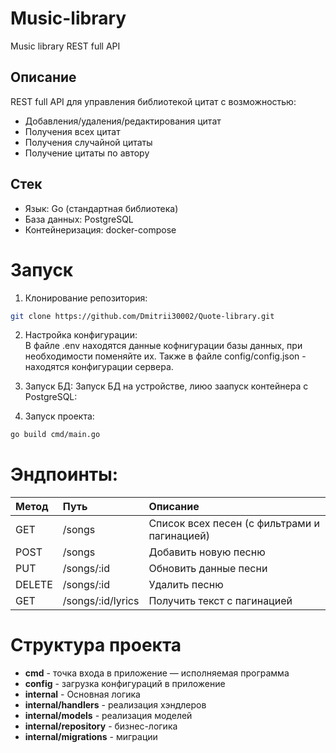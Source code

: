 # Music-library
Music library REST full API

## Описание
REST full API для управления библиотекой цитат с возможностью:
- Добавления/удаления/редактирования цитат
- Получения всех цитат
- Получения случайной цитаты
- Получение цитаты по автору

## Стек
* Язык: Go (стандартная библиотека)
* База данных: PostgreSQL
* Контейнеризация: docker-compose

# Запуск
1. Клонирование репозитория:
``` bash
git clone https://github.com/Dmitrii30002/Quote-library.git
```

2. Настройка конфигурации:<br>
В файле .env находятся данные кофнигурации базы данных, при необходимости поменяйте их. Также в файле config/config.json - находятся конфигурации сервера.

3. Запуск БД:
   Запуск БД на устройстве, лиюо заапуск контейнера с PostgreSQL:

5. Запуск проекта:
``` bash
go build cmd/main.go
```

# Эндпоинты:

|Метод	    |Путь	              |Описание                                    |
|:----------|:------------------|:-------------------------------------------|
|GET	      |/songs	            |Список всех песен (с фильтрами и пагинацией)|
|POST	      |/songs	            |Добавить новую песню                        |
|PUT	      |/songs/:id	        |Обновить данные песни                       |
|DELETE	    |/songs/:id	        |Удалить песню                               |
|GET	      |/songs/:id/lyrics	|Получить текст с пагинацией                 |

# Структура проекта
* **cmd** -  точка входа в приложение — исполняемая программа
* **config** - загрузка конфигураций в приложение
* **internal** - Основная логика
* **internal/handlers** - реализация хэндлеров
* **internal/models** - реализация моделей
* **internal/repository** - бизнес-логика
* **internal/migrations** - миграции
